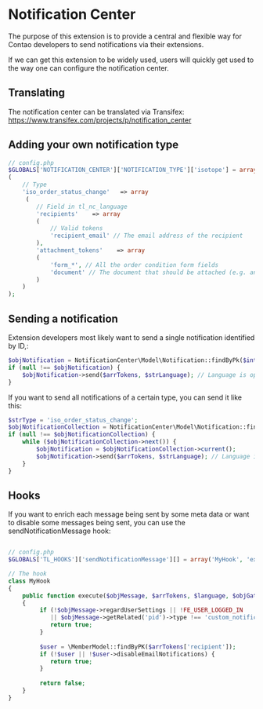 Notification Center
===================

The purpose of this extension is to provide a central and flexible way for
Contao developers to send notifications via their extensions.

If we can get this extension to be widely used, users will quickly get used
to the way one can configure the notification center.

## Translating
The notification center can be translated via Transifex: https://www.transifex.com/projects/p/notification_center

## Adding your own notification type

```php
// config.php
$GLOBALS['NOTIFICATION_CENTER']['NOTIFICATION_TYPE']['isotope'] = array
(
    // Type
    'iso_order_status_change'   => array
     (
        // Field in tl_nc_language
        'recipients'    => array
        (
            // Valid tokens
            'recipient_email' // The email address of the recipient
        ),
        'attachment_tokens'    => array
        (
            'form_*', // All the order condition form fields
            'document' // The document that should be attached (e.g. an invoice)
        )
    )
);
```


## Sending a notification

Extension developers most likely want to send a single notification identified by ID,:

```php
$objNotification = NotificationCenter\Model\Notification::findByPk($intNotificationId);
if (null !== $objNotification) {
    $objNotification->send($arrTokens, $strLanguage); // Language is optional
}
```

If you want to send all notifications of a certain type, you can send it like this:

```php
$strType = 'iso_order_status_change';
$objNotificationCollection = NotificationCenter\Model\Notification::findByType($strType);
if (null !== $objNotificationCollection) {
    while ($objNotificationCollection->next()) {
        $objNotification = $objNotificationCollection->current();
        $objNotification->send($arrTokens, $strLanguage); // Language is optional
    }
}
```

## Hooks

If you want to enrich each message being sent by some meta data or want to disable some messages being sent, you can
use the sendNotificationMessage hook:

```php

// config.php
$GLOBALS['TL_HOOKS']['sendNotificationMessage'][] = array('MyHook', 'execute');

// The hook
class MyHook
{
    public function execute($objMessage, $arrTokens, $language, $objGatewayModel)
    {
         if (!$objMessage->regardUserSettings || !FE_USER_LOGGED_IN 
            || $objMessage->getRelated('pid')->type !== 'custom_notification') {
            return true;
         }
         
         $user = \MemberModel::findByPK($arrTokens['recipient']);     
         if (!$user || !$user->disableEmailNotifications) {
            return true;
         }
                      
         return false;
    }
}
```
